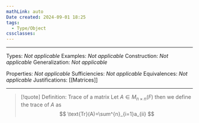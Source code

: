 ```yaml
---
mathLink: auto
Date created: 2024-09-01 18:25
tags:
  - Type/Object
cssclasses:
---
```


---  

Types: _Not applicable_ 
Examples: _Not applicable_
Construction: _Not applicable_
Generalization: _Not applicable_

Properties: _Not applicable_
Sufficiencies: _Not applicable_
Equivalences: _Not applicable_
Justifications: [[Matrices]]

---

> [!quote] Definition: Trace of a matrix
> Let $A\in M_{n\times n}(F)$ then we define the trace of $A$ as $$ \text{Tr}(A)=\sum^{n}_{i=1}a_{ii} $$



